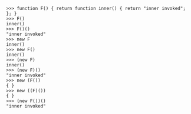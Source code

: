 	
	>>> function F() { return function inner() { return "inner invoked"; }; }
	>>> F()
	inner()
	>>> F()()
	"inner invoked"
	>>> new F
	inner()
	>>> new F()
	inner()
	>>> (new F)
	inner()
	>>> (new F)()
	"inner invoked"
	>>> new (F())
	{ }
	>>> new ((F)())
	{ }
	>>> (new F())()
	"inner invoked"